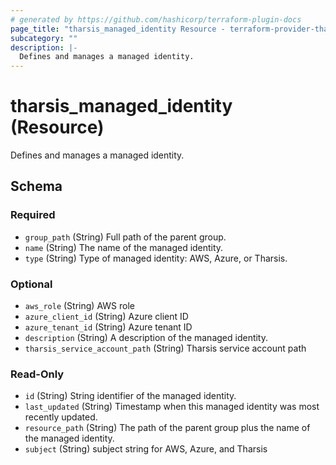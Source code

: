 ```yaml
---
# generated by https://github.com/hashicorp/terraform-plugin-docs
page_title: "tharsis_managed_identity Resource - terraform-provider-tharsis"
subcategory: ""
description: |-
  Defines and manages a managed identity.
---
```


# tharsis_managed_identity (Resource)

Defines and manages a managed identity.



<!-- schema generated by tfplugindocs -->
## Schema

### Required

- `group_path` (String) Full path of the parent group.
- `name` (String) The name of the managed identity.
- `type` (String) Type of managed identity: AWS, Azure, or Tharsis.

### Optional

- `aws_role` (String) AWS role
- `azure_client_id` (String) Azure client ID
- `azure_tenant_id` (String) Azure tenant ID
- `description` (String) A description of the managed identity.
- `tharsis_service_account_path` (String) Tharsis service account path

### Read-Only

- `id` (String) String identifier of the managed identity.
- `last_updated` (String) Timestamp when this managed identity was most recently updated.
- `resource_path` (String) The path of the parent group plus the name of the managed identity.
- `subject` (String) subject string for AWS, Azure, and Tharsis
